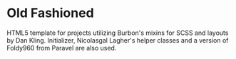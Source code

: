 Old Fashioned
==========

HTML5 template for projects utilizing Burbon's mixins for SCSS and layouts by Dan Kling.  Initializer, Nicolasgal Lagher's helper classes and a version of Foldy960 from Paravel are also used.